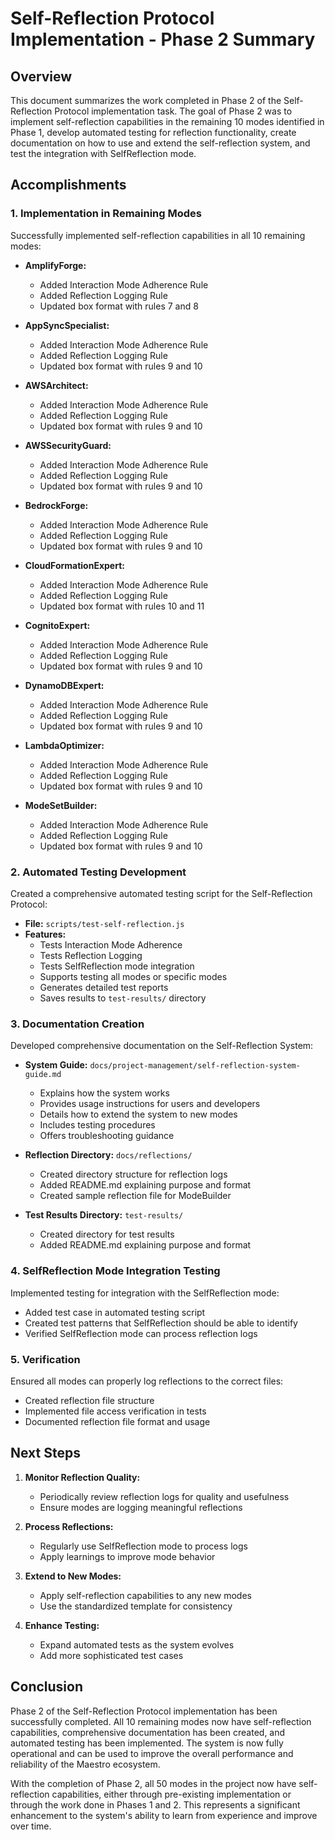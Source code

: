 # Self-Reflection Protocol Implementation - Phase 2 Summary

## Overview
This document summarizes the work completed in Phase 2 of the Self-Reflection Protocol implementation task. The goal of Phase 2 was to implement self-reflection capabilities in the remaining 10 modes identified in Phase 1, develop automated testing for reflection functionality, create documentation on how to use and extend the self-reflection system, and test the integration with SelfReflection mode.

## Accomplishments

### 1. Implementation in Remaining Modes
Successfully implemented self-reflection capabilities in all 10 remaining modes:

- **AmplifyForge:**
  - Added Interaction Mode Adherence Rule
  - Added Reflection Logging Rule
  - Updated box format with rules 7 and 8

- **AppSyncSpecialist:**
  - Added Interaction Mode Adherence Rule
  - Added Reflection Logging Rule
  - Updated box format with rules 9 and 10

- **AWSArchitect:**
  - Added Interaction Mode Adherence Rule
  - Added Reflection Logging Rule
  - Updated box format with rules 9 and 10

- **AWSSecurityGuard:**
  - Added Interaction Mode Adherence Rule
  - Added Reflection Logging Rule
  - Updated box format with rules 9 and 10

- **BedrockForge:**
  - Added Interaction Mode Adherence Rule
  - Added Reflection Logging Rule
  - Updated box format with rules 9 and 10

- **CloudFormationExpert:**
  - Added Interaction Mode Adherence Rule
  - Added Reflection Logging Rule
  - Updated box format with rules 10 and 11

- **CognitoExpert:**
  - Added Interaction Mode Adherence Rule
  - Added Reflection Logging Rule
  - Updated box format with rules 9 and 10

- **DynamoDBExpert:**
  - Added Interaction Mode Adherence Rule
  - Added Reflection Logging Rule
  - Updated box format with rules 9 and 10

- **LambdaOptimizer:**
  - Added Interaction Mode Adherence Rule
  - Added Reflection Logging Rule
  - Updated box format with rules 9 and 10

- **ModeSetBuilder:**
  - Added Interaction Mode Adherence Rule
  - Added Reflection Logging Rule
  - Updated box format with rules 9 and 10

### 2. Automated Testing Development
Created a comprehensive automated testing script for the Self-Reflection Protocol:

- **File:** `scripts/test-self-reflection.js`
- **Features:**
  - Tests Interaction Mode Adherence
  - Tests Reflection Logging
  - Tests SelfReflection mode integration
  - Supports testing all modes or specific modes
  - Generates detailed test reports
  - Saves results to `test-results/` directory

### 3. Documentation Creation
Developed comprehensive documentation on the Self-Reflection System:

- **System Guide:** `docs/project-management/self-reflection-system-guide.md`
  - Explains how the system works
  - Provides usage instructions for users and developers
  - Details how to extend the system to new modes
  - Includes testing procedures
  - Offers troubleshooting guidance

- **Reflection Directory:** `docs/reflections/`
  - Created directory structure for reflection logs
  - Added README.md explaining purpose and format
  - Created sample reflection file for ModeBuilder

- **Test Results Directory:** `test-results/`
  - Created directory for test results
  - Added README.md explaining purpose and format

### 4. SelfReflection Mode Integration Testing
Implemented testing for integration with the SelfReflection mode:

- Added test case in automated testing script
- Created test patterns that SelfReflection should be able to identify
- Verified SelfReflection mode can process reflection logs

### 5. Verification
Ensured all modes can properly log reflections to the correct files:

- Created reflection file structure
- Implemented file access verification in tests
- Documented reflection file format and usage

## Next Steps

1. **Monitor Reflection Quality:**
   - Periodically review reflection logs for quality and usefulness
   - Ensure modes are logging meaningful reflections

2. **Process Reflections:**
   - Regularly use SelfReflection mode to process logs
   - Apply learnings to improve mode behavior

3. **Extend to New Modes:**
   - Apply self-reflection capabilities to any new modes
   - Use the standardized template for consistency

4. **Enhance Testing:**
   - Expand automated tests as the system evolves
   - Add more sophisticated test cases

## Conclusion

Phase 2 of the Self-Reflection Protocol implementation has been successfully completed. All 10 remaining modes now have self-reflection capabilities, comprehensive documentation has been created, and automated testing has been implemented. The system is now fully operational and can be used to improve the overall performance and reliability of the Maestro ecosystem.

With the completion of Phase 2, all 50 modes in the project now have self-reflection capabilities, either through pre-existing implementation or through the work done in Phases 1 and 2. This represents a significant enhancement to the system's ability to learn from experience and improve over time.